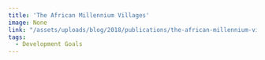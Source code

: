 ```yaml
---
title: 'The African Millennium Villages'
image: None
link: "/assets/uploads/blog/2018/publications/the-african-millennium-villages.pdf"
tags:
  - Development Goals
---
```

